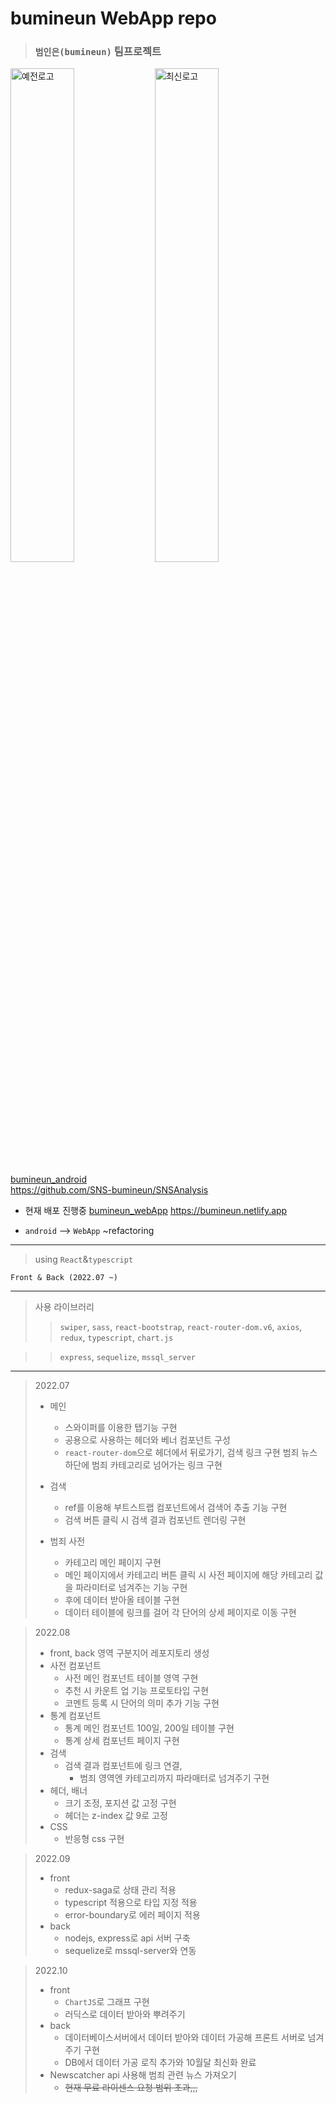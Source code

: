 # bumineun WebApp repo

> ### `범인은(bumineun)` 팀프로젝트

<img src="https://user-images.githubusercontent.com/72871841/178038944-919e2a64-2b47-4372-aa32-0d102387fece.png" width="45%" alt="예전로고">

<img src="https://user-images.githubusercontent.com/72871841/178038955-db04c720-7041-429d-9967-259f26f7d91d.png" width="45%" alt="최신로고">

[bumineun_android](https://github.com/SNS-bumineun/SNSAnalysis)  
<https://github.com/SNS-bumineun/SNSAnalysis>

- 현재 배포 진행중
  [bumineun_webApp](https://bumineun.netlify.app)
  <https://bumineun.netlify.app>

- `android` --> `WebApp`
  ~refactoring

---

> using `React`&`typescript`

    Front & Back (2022.07 ~)

---

> 사용 라이브러리
>
> > `swiper`, `sass`, `react-bootstrap`, `react-router-dom.v6`, `axios`, `redux`, `typescript`, `chart.js`

> > `express`, `sequelize`, `mssql_server`

---

> 2022.07
>
> - 메인
>   - 스와이퍼를 이용한 탭기능 구현
>   - 공용으로 사용하는 헤더와 베너 컴포넌트 구성
>   - `react-router-dom`으로 헤더에서 뒤로가기, 검색 링크 구현
>     범죄 뉴스 하단에 범죄 카테고리로 넘어가는 링크 구현
> - 검색
>   - ref를 이용해 부트스트랩 컴포넌트에서 검색어 추출 기능 구현
>   - 검색 버튼 클릭 시 검색 결과 컴포넌트 렌더링 구현
> - 범죄 사전
>
>   - 카테고리 메인 페이지 구현
>   - 메인 페이지에서 카테고리 버튼 클릭 시 사전 페이지에
>     해당 카테고리 값을 파라미터로 넘겨주는 기능 구현
>   - 후에 데이터 받아올 테이블 구현
>   - 데이터 테이블에 링크를 걸어 각 단어의 상세 페이지로 이동 구현

> 2022.08
>
> - front, back 영역 구분지어 레포지토리 생성
> - 사전 컴포넌트
>   - 사전 메인 컴포넌트 테이블 영역 구현
>   - 추천 시 카운트 업 기능 프로토타입 구현
>   - 코멘트 등록 시 단어의 의미 추가 기능 구현
> - 통계 컴포넌트
>   - 통계 메인 컴포넌트 100일, 200일 테이블 구현
>   - 통계 상세 컴포넌트 페이지 구현
> - 검색
>   - 검색 결과 컴포넌트에 링크 연결,
>     - 범죄 영역엔 카테고리까지 파라매터로 넘겨주기 구현
> - 헤더, 배너
>   - 크기 조정, 포지션 값 고정 구현
>   - 헤더는 z-index 값 9로 고정
> - CSS
>   - 반응형 css 구현

> 2022.09
>
> - front
>   - redux-saga로 상태 관리 적용
>   - typescript 적용으로 타입 지정 적용
>   - error-boundary로 에러 페이지 적용
> - back
>   - nodejs, express로 api 서버 구축
>   - sequelize로 mssql-server와 연동

> 2022.10
>
> - front
>   - `ChartJS`로 그래프 구현
>   - 러딕스로 데이터 받아와 뿌려주기
> - back
>   - 데이터베이스서버에서 데이터 받아와 데이터 가공해 프론트 서버로 넘겨주기 구현
>   - DB에서 데이터 가공 로직 추가와 10월달 최신화 완료
> - Newscatcher api 사용해 범죄 관련 뉴스 가져오기
>   - ~~현재 무료 라이센스 요청 범위 초과,,,~~
